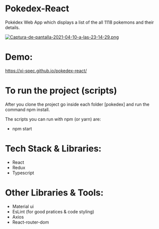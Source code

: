 # Pokedex-React

Pokédex Web App which displays a list of the all 1118 pokemons and their details.

[![Captura-de-pantalla-2021-04-10-a-las-23-14-29.png](https://i.postimg.cc/pT4Y0kDW/Captura-de-pantalla-2021-04-10-a-las-23-14-29.png)](https://postimg.cc/vg7VTrqk)

# Demo:
https://xi-spec.github.io/pokedex-react/

# To run the project (scripts)

After you clone the project go inside each folder [pokedex] and run the command npm install.

The scripts you can run with npm (or yarn) are: 

- npm start

# Tech Stack & Libraries:

- React
- Redux
- Typescript

# Other Libraries & Tools:

- Material ui
- EsLint (for good pratices & code styling)
- Axios
- React-router-dom
